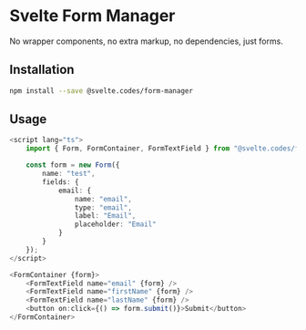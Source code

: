 # Svelte Form Manager

No wrapper components, no extra markup, no dependencies, just forms.

## Installation

```bash
npm install --save @svelte.codes/form-manager
```

## Usage

```typescript
<script lang="ts">
	import { Form, FormContainer, FormTextField } from "@svelte.codes/form-manager";

	const form = new Form({
		name: "test",
		fields: {
			email: {
				name: "email",
				type: "email",
				label: "Email",
				placeholder: "Email"
			}
		}
	});
</script>

<FormContainer {form}>
	<FormTextField name="email" {form} />
	<FormTextField name="firstName" {form} />
	<FormTextField name="lastName" {form} />
	<button on:click={() => form.submit()}>Submit</button>
</FormContainer>
```
